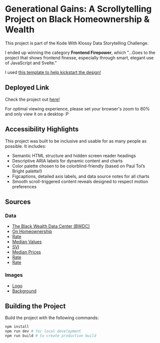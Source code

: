 # Generational Gains: A Scrollytelling Project on Black Homeownership & Wealth

This project is part of the Kode With Klossy Data Storytelling Challenge.  

I ended up winning the category **Frontend Firepower**, which "...Goes to the project that shows frontend finesse, especially through smart, elegant use of JavaScript and Svelte."

I used <a href="https://github.com/jasminesamra/kwk-scrollytelling-template">this template to help kickstart the design!</a>

## Deployed Link
Check the project out <a href="https://insharahn.github.io/kwk-website/">here!</a>

For optimal viewing experience, please set your browser's zoom to 80% and only view it on a desktop :P

## Accessibility Highlights

This project was built to be inclusive and usable for as many people as possible. It includes:

- Semantic HTML structure and hidden screen reader headings
- Descriptive ARIA labels for dynamic content and charts
- Color palette chosen to be colorblind-friendly (based on Paul Tol’s Bright palette!)
- Figcaptions, detailed axis labels, and data source notes for all charts
- Smooth scroll-triggered content reveals designed to respect motion preferences

## Sources

### Data
- <a href="https://blackwealthdata.org/">The Black Wealth Data Center (BWDC)</a>
- <a href="https://blackwealthdata.org/explore/homeownership">On Homeownership</a>
- <a href="https://blackwealthdata.org/explore/assets#ADT-06">Rate</a>
- <a href="https://blackwealthdata.org/explore/homeownership#HOM-06">Median Values</a>
- <a href="https://blackwealthdata.org/explore/homeownership#HOM-05">SVI</a>
- <a href="https://fred.stlouisfed.org/series/MSPUS">Median Prices</a>
- <a href="https://fred.stlouisfed.org/series/BOAAAHORUSQ156N">Rate</a>
- <a href="https://fred.stlouisfed.org/series/RHORUSQ156N">Rate</a>

### Images
- <a href="https://thumbnail.imgbin.com/5/17/20/house-logo-cartoon-house-in-pastel-color-design-ZPXfLUzP_t.jpg">Logo</a>
- <a href="https://www.vecteezy.com/vector-art/14242411-silhouette-of-houses-on-the-winter-skyline-suburban-neighborhood-landscape-with-snowfall-countryside-cottage-homes-glyph-vector-illustration">Background</a>

## Building the Project
Build the project with the following commands:

``` sh
npm install
npm run dev # for local development
npm run build # to create production build
```

